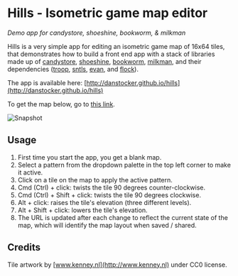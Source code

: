 Hills - Isometric game map editor
======================================================

*Demo app for candystore, shoeshine, bookworm, & milkman*

Hills is a very simple app for editing an isometric game map of 16x64 tiles, that demonstrates how to build a front end app with a stack of libraries made up of [candystore](https://github.com/danstocker/candystore), [shoeshine](https://github.com/danstocker/shoeshine), [bookworm](https://github.com/danstocker/bookworm), [milkman](https://github.com/danstocker/milkman), and their dependencies ([troop](https://github.com/danstocker/troop), [sntls](https://github.com/danstocker/sntls), [evan](https://github.com/danstocker/evan), and [flock](https://github.com/danstocker/flock)).

The app is available here: [http://danstocker.github.io/hills](http://danstocker.github.io/hills)

To get the map below, go to [this link](http://danstocker.github.io/hills/#LQPg%2BqHpPXYEl4G0B6YB%2B4tV7KqkAvCMAPTyRK5qbYa5nqjAv4KqEipGECa8apFo4A5A0hMwTYH06xUHVGQzkJ4IeBFaGARnR8APGCOzDqAVwKhUANVUrcmsNpfqw%2B6cbKHZGHtw2KsD2TijoOMjuUp4%2BXmrAJKzcwY4ciOF0bozMpLHGfA6%2Bqe4AxPAANtg6OVBqLuBxjiyF9VQauWCixqLwRnWOkeCFXtLuzumuFcbEpIPVYNOMDCPteOAAlhHgvbj981lR62HHtFtZS5IMOJHjlBqVDK7nR5D7C6%2FgtoKZottZ53wRAcNXawAmmRuHwY6Texl4sh%2B4PAABVIQtbk5OiNVg9kSdJv8odl2J18LZjM5IOcxAxxCT7oh0ABhBisjIc%2FDCdAvBgVdD8474Uos9AoymM55kxn4ZkdDkIGaS%2F5HWEyxnM4zlTmMzGQTVCjUPMClJWGw53c1c1ESpnmz46q0%2FRBmtWnS3W83UKnyz1yp3Hb3qu2eqjSr3G0O%2BxkIdyeoPmgAynRRcZj4bWPtwYHQYGNqa9LLZMMjjJzYAA8uBUMa3Z7TWBmWLbZ7y1XK9Xg%2Fr5YrHfg2%2BB2%2B28wH9VqW4zE8Yh4PZ2AR36NOOA2Bp3OZ2BE12bQr0AAaYOrjvH4dpsAHhXGC%2FpC%2BttfHzC4C%2FP2tX8DX%2FeH%2B%2BPyAvhXv8AAC4AJDL95zPP8EwvYCwBgj8A0TCDaxAmDUJAuttyfZDzyA3DYJA%2BCo0DY1oLwv9IIzYMoLwuCCLoxAz3jFD6PIkDIALIi1lYnCeO469o3NPiWPAABdT8wA2QRKKw3jhLAMT5P%2BSSeLDQS5IvBTiWU28pLU2T9M0hZtLY3T8CExSshwZSRIYP9SWOcyLxwfAcDs9MZO4hS3n%2BGz9PjTpHIWfoBCyNzC30v9DJMa5RNskzwsCrJIBwXyws49SMVivzMM9HSDIYVL6PSgNEry4risS8qcoy0dqpKuqqtqprGpahq2uazCgAAA).

![Snapshot](https://dl.dropboxusercontent.com/u/9258903/Hills/hills-snapshot.png)

Usage
-----

1. First time you start the app, you get a blank map.
2. Select a pattern from the dropdown palette in the top left corner to make it active.
3. Click on a tile on the map to apply the active pattern.
4. Cmd (Ctrl) + click: twists the tile 90 degrees counter-clockwise.
5. Cmd (Ctrl) + Shift + click: twists the tile 90 degrees clockwise.
6. Alt + click: raises the tile's elevation (three different levels).
7. Alt + Shift + click: lowers the tile's elevation.
8. The URL is updated after each change to reflect the current state of the map, which will identify the map layout when saved / shared.

Credits
-------

Tile artwork by [www.kenney.nl](http://www.kenney.nl) under CC0 license.
